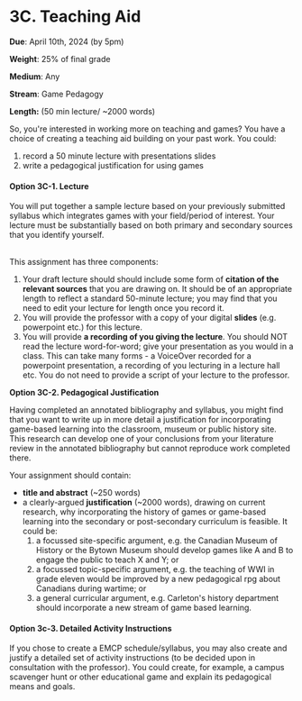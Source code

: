 # 3C. Teaching Aid

**Due**: April 10th, 2024 (by 5pm)

**Weight**: 25% of final grade

**Medium**: Any

**Stream**: Game Pedagogy

**Length:** (50 min lecture/ \~2000 words)

So, you're interested in working more on teaching and games? You have a choice of creating a teaching aid building on your past work. You could:&#x20;

1. record a 50 minute lecture with presentations slides
2. write a pedagogical justification for using games

#### Option 3C-1.  Lecture

You will put together a sample lecture based on your previously submitted syllabus which integrates games with your field/period of interest. Your lecture must be substantially based on both primary and secondary sources that you identify yourself.

\
This assignment has three components:

1. Your draft lecture should should include some form of **citation of the relevant sources** that you are drawing on. It should be of an appropriate length to reflect a standard 50-minute lecture; you may find that you need to edit your lecture for length once you record it.
2. You will provide the professor with a copy of your digital **slides** (e.g. powerpoint etc.) for this lecture.
3. You will provide **a recording of you giving the lecture**. You should NOT read the lecture word-for-word; give your presentation as you would in a class. This can take many forms - a VoiceOver recorded for a powerpoint presentation, a recording of you lecturing in a lecture hall etc. You do not need to provide a script of your lecture to the professor.&#x20;

**Option 3C-2.  Pedagogical Justification**

Having completed an annotated bibliography and syllabus, you might find that you want to write up in more detail a justification for incorporating game-based learning into the classroom, museum or public history site. This research can develop one of your conclusions from your literature review in the annotated bibliography but cannot reproduce work completed there.&#x20;

Your assignment should contain:

* **title and abstract** (\~250 words)
* a clearly-argued **justification** (\~2000 words), drawing on current research, why incorporating the history of games or game-based learning into the secondary or post-secondary curriculum is feasible. It could be:
  1. a focussed site-specific argument, e.g. the Canadian Museum of History or the Bytown Museum should develop games like A and B to engage the public to teach X and Y; or
  2. a focussed topic-specific argument, e.g. the teaching of WWI in grade eleven would be improved by a new pedagogical rpg about Canadians during wartime; or
  3. a general curricular argument, e.g.  Carleton's history department should incorporate a new stream of game based learning.

#### Option 3c-3. Detailed Activity Instructions

If you chose to create a EMCP schedule/syllabus, you may also create and justify a detailed set of activity instructions (to be decided upon in consultation with the professor). You could create, for example, a campus scavenger hunt  or other educational game and explain its pedagogical means and goals.&#x20;
